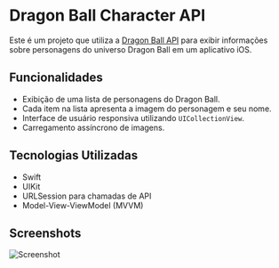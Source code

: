 # Dragon Ball Character API

Este é um projeto que utiliza a [Dragon Ball API](https://dragonball-api.com/) para exibir informações sobre personagens do universo Dragon Ball em um aplicativo iOS.

## Funcionalidades

- Exibição de uma lista de personagens do Dragon Ball.
- Cada item na lista apresenta a imagem do personagem e seu nome.
- Interface de usuário responsiva utilizando `UICollectionView`.
- Carregamento assíncrono de imagens.

## Tecnologias Utilizadas

- Swift
- UIKit
- URLSession para chamadas de API
- Model-View-ViewModel (MVVM)

## Screenshots

![Screenshot](<img width="433" alt="Captura de Tela 2024-10-29 às 15 40 16" src="https://github.com/user-attachments/assets/d3ec695a-a968-4772-b0a0-2e0327012dea">)
